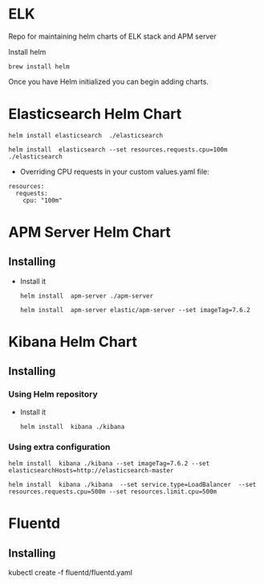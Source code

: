 # ELK

Repo for maintaining helm charts of ELK stack and APM server

Install helm 

`brew install helm`


Once you have Helm initialized you can begin adding charts.



# Elasticsearch Helm Chart

```
helm install elasticsearch  ./elasticsearch
```

```
helm install  elasticsearch --set resources.requests.cpu=100m ./elasticsearch
```

- Overriding CPU requests in your custom values.yaml file:
```
resources:
  requests:
    cpu: "100m"
```


# APM Server Helm Chart

## Installing

* Install it
  ```
  helm install  apm-server ./apm-server
  ```

  ```
  helm install  apm-server elastic/apm-server --set imageTag=7.6.2
  ```




# Kibana Helm Chart

## Installing


### Using Helm repository

* Install it
  ```
  helm install  kibana ./kibana
  ```

### Using extra configuration

  ```
  helm install  kibana ./kibana --set imageTag=7.6.2 --set elasticsearchHosts=http://elasticsearch-master
  ```

   ```
  helm install  kibana ./kibana  --set service.type=LoadBalancer  --set resources.requests.cpu=500m --set resources.limit.cpu=500m 
  ```


# Fluentd

## Installing

kubectl create -f fluentd/fluentd.yaml

